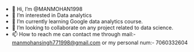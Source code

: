 - 👋 Hi, I’m @MANMOHAN1998
- 👀 I’m interested in Data analytics
- 🌱 I’m currently learning Google data analytics course.
- 💞️ I’m looking to collaborate on any project related to data science.
- 📫 How to reach me can contact me through mail:-</em>manmohansingh771998@gmail.com</em> or my personal num:- 7060332604

<!---
MANMOHAN1998/MANMOHAN1998 is a ✨ special ✨ repository because its `README.md` (this file) appears on your GitHub profile.
You can click the Preview link to take a look at your changes.
--->
